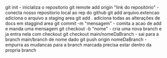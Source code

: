 git init - inicializa o repositorio
git remote add origin "link do repositório" - conecta nosso repositorio local ao rep do github
git add arquivo.extencao adiciona o arquivo a staging area
git add . adiciona todas as alterações de docs em staggind area
git commit -m "mensagem" - comita a acao de add e manda uma mensagem
git checkout -b "nome" - cria uma nova branch e ja entra nela com checkout
git checkout main/nomeDaBranch - sai para a branch main/branch de nome dado
git push origin nomeDaBranch - empurra as mudancas para a branch marcada
    precisa estar dentro da propria branch